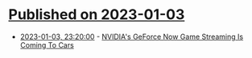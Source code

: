 # [Published on 2023-01-03](index.md)

* [2023-01-03, 23:20:00](https://games.slashdot.org/story/23/01/03/2150217/nvidias-geforce-now-game-streaming-is-coming-to-cars?utm_source=rss1.0mainlinkanon&utm_medium=feed) - [NVIDIA's GeForce Now Game Streaming Is Coming To Cars](https://games.slashdot.org/story/23/01/03/2150217/nvidias-geforce-now-game-streaming-is-coming-to-cars?utm_source=rss1.0mainlinkanon&utm_medium=feed)
